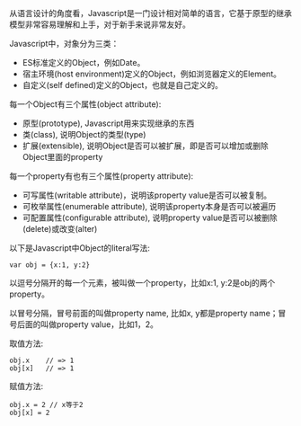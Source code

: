 从语言设计的角度看，Javascript是一门设计相对简单的语言，它基于原型的继承模型非常容易理解和上手，对于新手来说非常友好。

Javascript中，对象分为三类：
- ES标准定义的Object，例如Date。
- 宿主环境(host environment)定义的Object，例如浏览器定义的Element。
- 自定义(self defined)定义的Object，也就是自己定义的。

每一个Object有三个属性(object attribute):
- 原型(prototype), Javascript用来实现继承的东西
- 类(class), 说明Object的类型(type)
- 扩展(extensible), 说明Object是否可以被扩展，即是否可以增加或删除Object里面的property

每一个property有也有三个属性(property attribute):
- 可写属性(writable attribute)，说明该property value是否可以被复制。
- 可枚举属性(enumerable attribute), 说明该property本身是否可以被遍历
- 可配置属性(configurable attribute), 说明property value是否可以被删除(delete)或改变(alter)

以下是Javascript中Object的literal写法:
```
var obj = {x:1, y:2}
```

以逗号分隔开的每一个元素，被叫做一个property，比如x:1, y:2是obj的两个property。

以冒号分隔，冒号前面的叫做property name, 比如x, y都是property name；冒号后面的叫做property value，比如1，2。

取值方法:
```
obj.x    // => 1
obj[x]   // => 1
```

赋值方法:
```
obj.x = 2 // x等于2
obj[x] = 2
```
